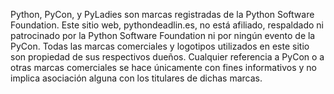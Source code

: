 Python, PyCon, y PyLadies son marcas registradas de la Python Software Foundation. Este sitio web, pythondeadlin.es, no está afiliado, respaldado ni patrocinado por la Python Software Foundation ni por ningún evento de la PyCon. Todas las marcas comerciales y logotipos utilizados en este sitio son propiedad de sus respectivos dueños. Cualquier referencia a PyCon o a otras marcas comerciales se hace únicamente con fines informativos y no implica asociación alguna con los titulares de dichas marcas.
